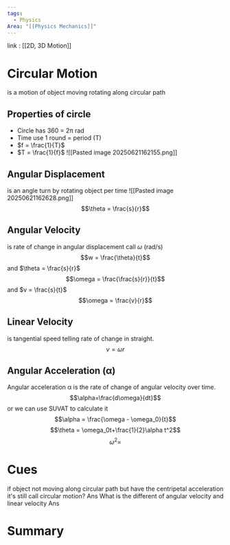 ```yaml
---
tags:
  - Physics
Area: "[[Physics Mechanics]]"
---
```

link : [[2D, 3D Motion]]
# Circular Motion
is a motion of object moving rotating along circular path
## Properties of circle
- Circle has 360 = 2π rad
- Time use 1 round = period (T)
- $f = \frac{1}{T}$
- $T = \frac{1}{f}$
![[Pasted image 20250621162155.png]]
## Angular Displacement
is an angle turn by rotating object per time
![[Pasted image 20250621162628.png]]
$$\theta = \frac{s}{r}$$
## Angular Velocity
is rate of change in angular displacement call $\omega$ (rad/s)
$$w = \frac{\theta}{t}$$
and $\theta = \frac{s}{r}$ 
$$\omega = \frac{\frac{s}{r}}{t}$$ and $v = \frac{s}{t}$
$$\omega = \frac{v}{r}$$
## Linear Velocity
is tangential speed telling rate of change in straight.
$$v = \omega r$$
## Angular Acceleration (α)
Angular acceleration α is the rate of change of angular velocity over time.
$$\alpha=\frac{d\omega}{dt}$$
or we can use SUVAT to calculate it 
$$\alpha = \frac{\omega - \omega_0}{t}$$
$$\theta = \omega_0t+\frac{1}{2}\alpha t^2$$
$$\omega^2 = $$


# Cues
if object not moving along circular path but have the centripetal acceleration it's still call circular motion?
Ans
What is the different of angular velocity and linear velocity
Ans

# Summary
```

```